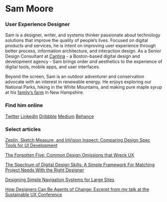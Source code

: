 # Sam Moore
### User Experience Designer

Sam is a designer, writer, and systems thinker passionate about technology solutions that improve the quality of people’s lives. Focused on digital products and services, he is intent on improving user experience through better process, information architecture, and interaction design. As a Senior Design Consultant at [Cantina](https://cantina.co/) - a Boston-based digital design and development agency - Sam brings order and aesthetics to the experience of digital tools, mobile apps, and user interfaces.

Beyond the screen, Sam is an outdoor adventurer and conservation advocate with an interest in renewable energy. He enjoys exploring our National Parks, hiking in the White Mountains, and making pure maple syrup at his [family’s farm](https://www.windsweptmaples.com/) in New Hampshire.

### Find him online

[Twitter](https://twitter.com/samMdesign)
[LinkedIn](https://www.linkedin.com/in/sammdesign)
[Dribbble](https://dribbble.com/samMdesign)
[Medium](https://medium.com/@sammdesign)
[Behance](https://www.behance.net/sammdesign)     

### Select articles

[Zeplin, Sketch Measure, and InVision Inspect: Comparing Design Spec Tools for UI Development](https://cantina.co/zeplin-sketch-measure-and-invision-inspect/)

[The Forgotten Five: Common Design Omissions that Wreck UX](https://cantina.co/the-forgotten-five-common-design-omissions-that-wreck-ux/)

[The Spectrum of Digital Design Skills: A Simple Framework For Matching Project Needs With the Right Designer](https://medium.com/@sammdesign/the-spectrum-of-digital-design-skills-b23d465ac8b6#.h9bzxgtzc)

[Designing Simple Navigation Systems for Large Sites](https://cantina.co/designing-simple-navigation-systems-for-large-sites/)

[How Designers Can Be Agents of Change: Excerpt from my talk at the Sustainable UX Conference](https://medium.com/@sammdesign/how-designers-can-be-agents-of-change-d73c41d5f2bc#.qxzgx05xy)
